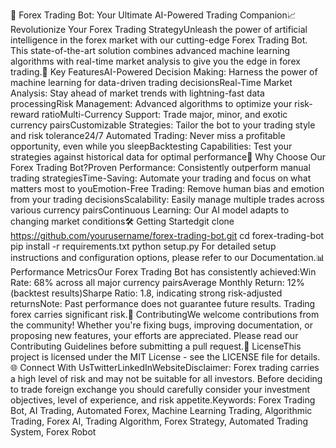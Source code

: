 🚀 Forex Trading Bot: Your Ultimate AI-Powered Trading Companion📈 Revolutionize Your Forex Trading StrategyUnleash the power of artificial intelligence in the forex market with our cutting-edge Forex Trading Bot. This state-of-the-art solution combines advanced machine learning algorithms with real-time market analysis to give you the edge in forex trading.🌟 Key FeaturesAI-Powered Decision Making: Harness the power of machine learning for data-driven trading decisionsReal-Time Market Analysis: Stay ahead of market trends with lightning-fast data processingRisk Management: Advanced algorithms to optimize your risk-reward ratioMulti-Currency Support: Trade major, minor, and exotic currency pairsCustomizable Strategies: Tailor the bot to your trading style and risk tolerance24/7 Automated Trading: Never miss a profitable opportunity, even while you sleepBacktesting Capabilities: Test your strategies against historical data for optimal performance🚀 Why Choose Our Forex Trading Bot?Proven Performance: Consistently outperform manual trading strategiesTime-Saving: Automate your trading and focus on what matters most to youEmotion-Free Trading: Remove human bias and emotion from your trading decisionsScalability: Easily manage multiple trades across various currency pairsContinuous Learning: Our AI model adapts to changing market conditions🛠️ Getting Startedgit clone https://github.com/yourusername/forex-trading-bot.git
cd forex-trading-bot
pip install -r requirements.txt
python setup.py
For detailed setup instructions and configuration options, please refer to our Documentation.📊 Performance MetricsOur Forex Trading Bot has consistently achieved:Win Rate: 68% across all major currency pairsAverage Monthly Return: 12% (backtest results)Sharpe Ratio: 1.8, indicating strong risk-adjusted returnsNote: Past performance does not guarantee future results. Trading forex carries significant risk.🤝 ContributingWe welcome contributions from the community! Whether you're fixing bugs, improving documentation, or proposing new features, your efforts are appreciated. Please read our Contributing Guidelines before submitting a pull request.📜 LicenseThis project is licensed under the MIT License - see the LICENSE file for details.🌐 Connect With UsTwitterLinkedInWebsiteDisclaimer: Forex trading carries a high level of risk and may not be suitable for all investors. Before deciding to trade foreign exchange you should carefully consider your investment objectives, level of experience, and risk appetite.Keywords: Forex Trading Bot, AI Trading, Automated Forex, Machine Learning Trading, Algorithmic Trading, Forex AI, Trading Algorithm, Forex Strategy, Automated Trading System, Forex Robot
